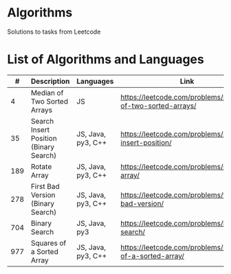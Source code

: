 # Algorithms

Solutions to tasks from Leetcode

# List of Algorithms and Languages

| #   | Description                            | Languages          | Link                                                       |
| --- | -------------------------------------- | ------------------ | ---------------------------------------------------------- |
| 4   | Median of Two Sorted Arrays            | JS                 | https://leetcode.com/problems/median-of-two-sorted-arrays/ |
| 35  | Search Insert Position (Binary Search) | JS, Java, py3, C++ | https://leetcode.com/problems/search-insert-position/      |
| 189 | Rotate Array                           | JS, Java, py3, C++ | https://leetcode.com/problems/rotate-array/                |
| 278 | First Bad Version (Binary Search)      | JS, Java, py3, C++ | https://leetcode.com/problems/first-bad-version/           |
| 704 | Binary Search                          | JS, Java, py3      | https://leetcode.com/problems/binary-search/               |
| 977 | Squares of a Sorted Array              | JS, Java, py3, C++ | https://leetcode.com/problems/squares-of-a-sorted-array/   |

